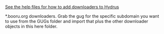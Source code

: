 [See the help files for how to add downloaders to Hydrus](https://hydrusnetwork.github.io/hydrus/help/adding_new_downloaders.html)

\*.booru.org downloaders. Grab the gug for the specific subdomain you want to use from the GUGs folder and import that plus the other downloader objects in this here folder.